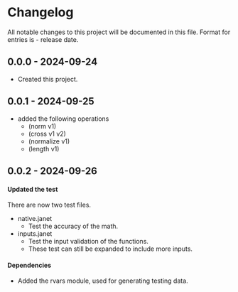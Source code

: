 # Changelog
All notable changes to this project will be documented in this file.
Format for entries is <version-string> - release date.

## 0.0.0 - 2024-09-24
- Created this project.

## 0.0.1 - 2024-09-25
- added the following operations
    - (norm v1)
    - (cross v1 v2)
    - (normalize v1)
    - (length v1)

## 0.0.2 - 2024-09-26
#### Updated the test
There are now two test files.
- native.janet
    - Test the accuracy of the math.
- inputs.janet
    - Test the input validation of the functions.
    - These test can still be expanded to include more inputs.
         
#### Dependencies
- Added the rvars module, used for generating testing data.  